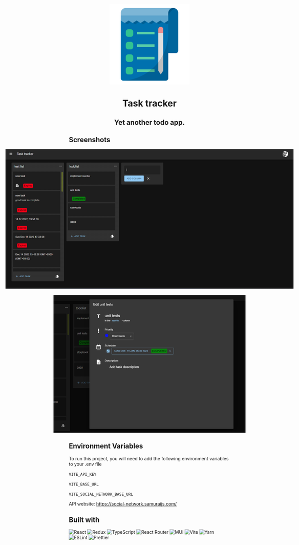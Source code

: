 <div align="center">
<img src="public/todolist.svg" alt="logo" style="max-width: 300px" width="250px">
</div>

# <h1 align="center">Task tracker</h1>

## <p align="center">Yet another todo app.</p>


## Screenshots

[//]: # (![app main page]&#40;public/app-main-page.png&#41;)
[//]: # (![task edit dialog]&#40;public/task-edit-dialog.png&#41;)
<div style="display: flex; flex-wrap: wrap; width: 100%; justify-content: center; gap: 20px">
    <img src="public/app-main-page.png" style="aspect-ratio: auto; max-width: 900px" alt="app screenshot"/>
    <img src="public/task-edit-dialog.png" style="aspect-ratio: auto; max-width: 600px" alt="app screenshot"/>
</div>


## Environment Variables

To run this project, you will need to add the following environment variables to your .env file

`VITE_API_KEY`

`VITE_BASE_URL`

`VITE_SOCIAL_NETWORK_BASE_URL`

API website: https://social-network.samuraijs.com/


## Built with

![React](https://img.shields.io/badge/react-%2320232a.svg?style=for-the-badge&logo=react&logoColor=%2361DAFB) 
![Redux](https://img.shields.io/badge/redux-%23593d88.svg?style=for-the-badge&logo=redux&logoColor=white) 
![TypeScript](https://img.shields.io/badge/typescript-%23007ACC.svg?style=for-the-badge&logo=typescript&logoColor=white)
![React Router](https://img.shields.io/badge/React_Router-CA4245?style=for-the-badge&logo=react-router&logoColor=white)
![MUI](https://img.shields.io/badge/MUI-%230081CB.svg?style=for-the-badge&logo=mui&logoColor=white)
![Vite](https://img.shields.io/badge/vite-%23646CFF.svg?style=for-the-badge&logo=vite&logoColor=white)
![Yarn](https://img.shields.io/badge/yarn-%232C8EBB.svg?style=for-the-badge&logo=yarn&logoColor=white)
![ESLint](https://img.shields.io/badge/ESLint-4B3263?style=for-the-badge&logo=eslint&logoColor=white)
![Prettier](https://img.shields.io/badge/prettier-1A2C34?style=for-the-badge&logo=prettier&logoColor=F7BA3E)
